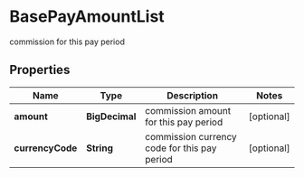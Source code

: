 

# BasePayAmountList

commission for this pay period
## Properties

Name | Type | Description | Notes
------------ | ------------- | ------------- | -------------
**amount** | **BigDecimal** | commission amount for this pay period |  [optional]
**currencyCode** | **String** | commission currency code for this pay period |  [optional]



